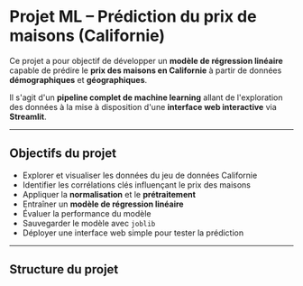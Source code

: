 # Projet ML – Prédiction du prix de maisons (Californie)

Ce projet a pour objectif de développer un **modèle de régression linéaire** capable de prédire le **prix des maisons en Californie** à partir de données **démographiques** et **géographiques**.

 Il s'agit d'un **pipeline complet de machine learning** allant de l'exploration des données à la mise à disposition d'une **interface web interactive** via **Streamlit**.

---

##  Objectifs du projet

- Explorer et visualiser les données du jeu de données Californie
- Identifier les corrélations clés influençant le prix des maisons
- Appliquer la **normalisation** et le **prétraitement**
- Entraîner un **modèle de régression linéaire**
- Évaluer la performance du modèle
- Sauvegarder le modèle avec `joblib`
- Déployer une interface web simple pour tester la prédiction

---

##  Structure du projet

